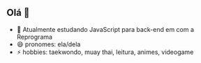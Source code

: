 ## Olá 👋

- 🌱 Atualmente estudando JavaScript para back-end em com a Reprograma
- 😄 pronomes: ela/dela
- ⚡ hobbies: taekwondo, muay thai, leitura, animes, videogame

